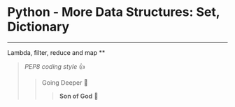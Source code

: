 # Python - More Data Structures: Set, Dictionary
***
Lambda, filter, reduce and map
**
> _PEP8 coding style_ :+1:
>> Going Deeper :muscle:
>>> __Son of God__ :clap: